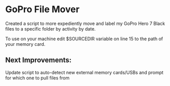 # GoPro File Mover
Created a script to more expediently move and label my GoPro Hero 7 Black files to a specific folder by activity by date.

To use on your machine edit $SOURCEDIR variable on line 15 to the path of your memory card.

Next Improvements:
----
Update script to auto-detect new external memory cards/USBs and prompt for which one to pull files from
